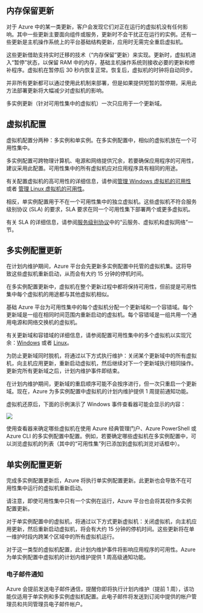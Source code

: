 <!-- Ibiza portal: tested -->

## 内存保留更新

对于 Azure 中的某一类更新，客户会发现它们对正在运行的虚拟机没有任何影响。其中一些更新主要面向组件或服务，更新时不会干扰正在运行的实例。还有一些更新是主机操作系统上的平台基础结构更新，应用时无需完全重启虚拟机。

这些更新借助支持实时迁移的技术（“内存保留”更新）来实现。更新时，虚拟机进入“暂停”状态，以保留 RAM 中的内存，基础主机操作系统则接收必要的更新和修补程序。虚拟机在暂停后 30 秒内恢复正常。恢复后，虚拟机的时钟将自动同步。

并非所有更新都可以通过使用此机制来部署，但是如果提供短暂的暂停期，采用此方法部署更新将大幅减少对虚拟机的影响。

多实例更新（针对可用性集中的虚拟机）一次只应用于一个更新域。

## 虚拟机配置

虚拟机配置分两种：多实例和单实例。在多实例配置中，相似的虚拟机放在一个可用性集中。

多实例配置可跨物理计算机、电源和网络提供冗余，若要确保应用程序的可用性，建议采用此配置。可用性集中的所有虚拟机应对应用程序具有相同的用途。

有关配置虚拟机的高可用性的详细信息，请参阅[管理 Windows 虚拟机的可用性](/documentation/articles/virtual-machines-windows-manage-availability/) 或者 [管理 Linux 虚拟机的可用性](/documentation/articles/virtual-machines-linux-manage-availability/)。

相反，单实例配置用于不在一个可用性集中的独立虚拟机。这些虚拟机不符合服务级别协议 (SLA) 的要求，SLA 要求在同一个可用性集下部署两个或更多虚拟机。

有关 SLA 的详细信息，请参阅[服务级别协议](/support/legal/sla/)中的“云服务、虚拟机和虚拟网络”一节。


## 多实例配置更新

在计划内维护期间，Azure 平台会先更新多实例配置中托管的虚拟机集。这将导致这些虚拟机重新启动，从而会有大约 15 分钟的停机时间。

在多实例配置更新中，虚拟机在整个更新过程中都将保持可用性，但前提是可用性集中每个虚拟机的用途都与其他虚拟机相似。

基础 Azure 平台为可用性集中的每个虚拟机分配一个更新域和一个容错域。每个更新域是一组在相同时间范围内重新启动的虚拟机。每个容错域是一组共用一个通用电源和网络交换机的虚拟机。

有关更新域和容错域的详细信息，请参阅配置可用性集中的多个虚拟机以实现冗余：[Windows](/documentation/articles/virtual-machines-windows-manage-availability/#configure-multiple-virtual-machines-in-an-availability-set-for-redundancy) 或者 [Linux](/documentation/articles/virtual-machines-linux-manage-availability/#configure-multiple-virtual-machines-in-an-availability-set-for-redundancy)。

为防止更新域同时脱机，将通过以下方式执行维护：关闭某个更新域中的所有虚拟机，向主机应用更新，重新启动虚拟机，然后继续对下一个更新域执行相同操作。更新完所有更新域之后，计划内维护事件即结束。

在计划内维护期间，更新域的重启顺序可能不会按序进行，但一次只重启一个更新域。现在，Azure 为多实例配置中虚拟机的计划内维护提供 1 周提前通知功能。

虚拟机还原后，下面的示例演示了 Windows 事件查看器可能会显示的内容：

<!--Image reference-->
![][image2]

使用查看器来确定哪些虚拟机在使用 Azure 经典管理门户、Azure PowerShell 或 Azure CLI 的多实例配置中配置。例如，若要确定哪些虚拟机在多实例配置中，可以浏览虚拟机的列表（其中的“可用性集”列已添加到虚拟机浏览对话框中）。

## 单实例配置更新

完成多实例配置更新后，Azure 将执行单实例配置更新。此更新也会导致不在可用性集中运行的虚拟机重新启动。

请注意，即使可用性集中只有一个实例在运行，Azure 平台也会将其视作多实例配置更新。

对于单实例配置中的虚拟机，将通过以下方式更新虚拟机：关闭虚拟机，向主机应用更新，然后重新启动虚拟机，将会有大约 15 分钟的停机时间。这些更新将在单一维护时段内跨某个区域中的所有虚拟机运行。

对于这一类型的虚拟机配置，此计划内维护事件将影响应用程序的可用性。Azure 为单实例配置中虚拟机的计划内维护提供 1 周高级通知功能。

### 电子邮件通知

Azure 会提前发送电子邮件通信，提醒你即将执行计划内维护（提前 1 周），该功能仅适用于单实例和多实例虚拟机配置。此电子邮件将发送到订阅中提供的帐户管理员和共同管理员电子邮件帐户。

<!--Anchors-->
[image1]: ./media/virtual-machines-common-planned-maintenance/vmplanned1.png
[image2]: ./media/virtual-machines-common-planned-maintenance/EventViewerPostReboot.png
[image3]: ./media/virtual-machines-common-planned-maintenance/RegionPairs.PNG
[image4]: ./media/virtual-machines-common-planned-maintenance/AvailabilitySetExample.png


<!--Link references-->
[Virtual Machines Manage Availability]: /documentation/articles/virtual-machines-windows-hero-tutorial/
[Understand planned versus unplanned maintenance]: /documentation/articles/virtual-machines-windows-manage-availability/#Understand-planned-versus-unplanned-maintenance

